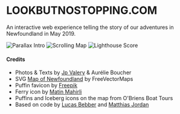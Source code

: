 # LOOKBUTNOSTOPPING.COM

An interactive web experience telling the story of our adventures in Newfoundland in May 2019.

![Parallax Intro](https://github.com/jpvalery/newfoundland/blob/master/docs/intro-parallax.gif?raw=true)
![Scrolling Map](https://github.com/jpvalery/newfoundland/blob/master/docs/scrolling-map.gif?raw=true)
![Lighthouse Score](https://github.com/jpvalery/newfoundland/blob/master/docs/lighthouse.png?raw=true)


#### Credits

*   Photos & Texts by [Jp Valery](https://jpvalery.photo) & Aurélie Boucher
*   SVG [Map of Newfoundland](http://www.freevectormaps.com/canada/newfoundland-and-labrador/CA-NL-EPS-02-4001?ref=atr "Map Newfoundland") by FreeVectorMaps
*   Puffin favicon by [Freepik](https://www.freepik.com/ "Freepik")
*   Ferry icon by [Matin Mahirli](https://www.iconfinder.com/mathme "Matin Mahirli")
*   Puffins and Iceberg icons on the map from O'Briens Boat Tours
*   Based on code by [Lucas Bebber](https://tympanus.net/codrops/2015/12/16/animated-map-path-for-interactive-storytelling/ "Lucas Bebber") and [Matthias Jordan](https://github.com/iammatthias/Gatsby-Firewatch-Parallax)
